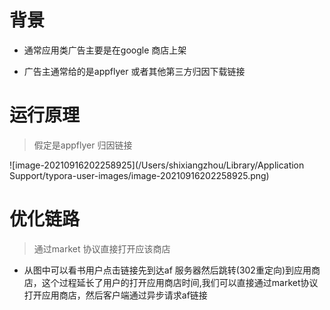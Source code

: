 # 背景

- 通常应用类广告主要是在google 商店上架

- 广告主通常给的是appflyer 或者其他第三方归因下载链接



# 运行原理

> 假定是appflyer 归因链接

![image-20210916202258925](/Users/shixiangzhou/Library/Application Support/typora-user-images/image-20210916202258925.png)





# 优化链路

> 通过market 协议直接打开应该商店

- 从图中可以看书用户点击链接先到达af 服务器然后跳转(302重定向)到应用商店，这个过程延长了用户的打开应用商店时间,我们可以直接通过market协议打开应用商店，然后客户端通过异步请求af链接

  





